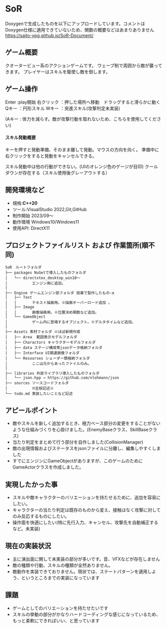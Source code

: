 # SoR　
Doxygenで生成したものを以下にアップロードしています。コメントはDoxygen仕様に適用できていないため、関数の概要などはあまりありません
https://saito-ypg.github.io/SoR-Document/
## ゲーム概要
クオータービュー系のアクションゲームです。
ウェーブ制で周囲から敵が襲ってきます。
プレイヤーはスキルを駆使し敵を倒します。

## ゲーム操作
Enter          :play開始
右クリック    ：押した場所へ移動　ドラッグすると滑らかに動く
Qキー         ：円形スキル
Wキー         ：突進スキル(攻撃判定未実装)

(Aキー : 体力を減らす。敵が攻撃行動を取れないため、こちらを使用してください)

#### スキル発動概要
キーを押すと発動準備、そのまま離して発動。マウスの方向を向く。
準備中に右クリックをすると発動をキャンセルできる。

スキル発動中は他の行動ができない。(UIのオレンジ色のゲージが目印)
クールダウンが存在する（スキル使用後グレーアウトする）

## 開発環境など
- 規格:**C++20**
- ツール:VisualStudio 2022,Git,GitHub
- 制作開始 2023/09～
- 動作環境 Windows10/Windows11
- 使用API: DirectX11
## プロジェクトファイルリスト および 作業箇所(順不同)
```
SoR　ルートフォルダ　
├── packages NuGetで導入したものフォルダ
│   └── directxtex_desktop_win10～
│           エンジン用に追加。
|
├── Engine ゲームエンジン部フォルダ 授業で製作したもの-α
│   ├── Text
│   │       テキスト描画用。※描画オーバーロード追加 。
│   ├── Image
│   │       画像描画用。※位置決め関数など追加。
│   └── GameObject
│           ゲーム内に登場するオブジェクト。※デルタタイムなど追加。
|
├── Assets 素材フォルダ ※ほぼ新規作成
│   ├── Area  範囲表示モデルフォルダ
│   ├── Charactors キャラクターモデルフォルダ
│   ├── data ステージ構成等jsonデータ格納フォルダ
│   ├── Interface UI関連画像フォルダ
│   └── Resourses シェーダー類格納フォルダ
│           ここは元からあったファイルのみ。
|
├── libraries 外部ライブラリ導入したものフォルダ
│   └── json.hpp → https://github.com/nlohmann/json
├── sources ソースコードフォルダ
│           ※全般記述※
└── todo.md 実装したいことなど記述
```
## アピールポイント
- 敵やスキルを新しく追加するとき、極力ベース部分の変更をすることがないような仕組みづくりを心掛けました。(EnemyBaseクラス、SkillBaseクラス)
- 当たり判定をまとめて行う部分を自作しました(CollisionManager)
- 敵の出現情報およびステータスをjsonファイルに分離し、編集しやすくしました
- すでにエンジンにGameObjectがありますが、このゲームのためにGameActorクラスを作成しました。


## 実現したかった事
- スキルや敵キャラクターのバリエーションを持たせるために、追加を容易にしたい。
- キャラクターの当たり判定は既存のものから変え、接触はなく攻撃に対してのみ反応するものにしたい。
- 操作面を快適にしたい(特に先行入力、キャンセル、攻撃先を自動補正するなど。未実装)


## 現在の実装状況
- 主に演出面に関して未実装の部分が多いです。音、VFXなどが存在しません
- 敵の種類や行動、スキルの種類が全然ありません。
- 敵動作を実装できておりません。現状では、ステートパターンを適用しよう、というところまでの実装になっています

## 課題
- ゲームとしてのバリエーションを持たせたいです
- スキルの挙動の部分がかなりハードコーディングな感じになっているため、もっと柔軟にできればいい、と思っています